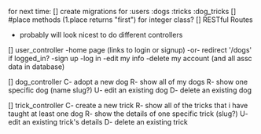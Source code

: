 for next time:
[] create migrations for :users :dogs :tricks :dog_tricks
[] #place methods (1.place returns "first") for integer class?
[] RESTful Routes
  - probably will look nicest to do different controllers

  [] user_controller
  -home page (links to login or signup) -or- redirect '/dogs' if logged_in?
  -sign up
  -log in
  -edit my info
  -delete my account (and all assc data in database)

  [] dog_controller
  C- adopt a new dog
  R- show all of my dogs
  R- show one specific dog (name slug?)
  U- edit an existing dog
  D- delete an existing dog

  [] trick_controller
  C- create a new trick
  R- show all of the tricks that i have taught at least one dog
  R- show the details of one specific trick (slug?)
  U- edit an existing trick's details
  D- delete an existing trick
